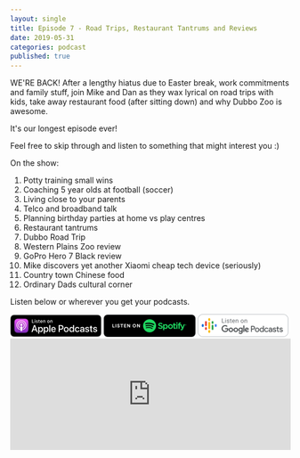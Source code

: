 ```yaml
---
layout: single
title: Episode 7 - Road Trips, Restaurant Tantrums and Reviews
date: 2019-05-31
categories: podcast
published: true
---
```


WE'RE BACK! After a lengthy hiatus due to Easter break, work commitments and family stuff, join Mike and Dan as they wax lyrical on road trips with kids, take away restaurant food (after sitting down) and why Dubbo Zoo is awesome.

It's our longest episode ever!

Feel free to skip through and listen to something that might interest you :)

On the show:
1. Potty training small wins
2. Coaching 5 year olds at football (soccer)
3. Living close to your parents
4. Telco and broadband talk
5. Planning birthday parties at home vs play centres
6. Restaurant tantrums
7. Dubbo Road Trip
8. Western Plains Zoo review
9. GoPro Hero 7 Black review
10. Mike discovers yet another Xiaomi cheap tech device (seriously)
11. Country town Chinese food
12. Ordinary Dads cultural corner


Listen below or wherever you get your podcasts.

<a href="https://itunes.apple.com/au/podcast/ordinary-dads/id1455441874">
<img src="/assets/images/ApplePod.jpg"></a>

<a href="https://open.spotify.com/show/5u6qyzeOUh3gIfsuNpjJTj">
<img src="/assets/images/Spotify.png"></a>

<a href="https://www.google.com/podcasts?feed=aHR0cHM6Ly9yc3Mud2hvb3Noa2FhLmNvbS9yc3MvcG9kY2FzdC9pZC82MjMz">
<img src="/assets/images/google_podcasts164.png"></a>


<iframe width="100%" height="200" src="https://player.whooshkaa.com/player/episode/id/379958?visual=true&sharing=true" frameborder="0" style="width: 100%; height: 200px"></iframe>
